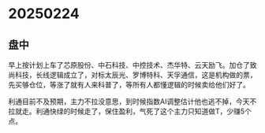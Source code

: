 # 20250224

## 盘中

早上按计划上车了芯原股份、中石科技、中控技术、杰华特、云天励飞。加仓了致尚科技，长线逻辑成立了，对标太辰光、罗博特科、天孚通信，这是机构做的票，先买够仓位，等涨了就有人来科普了，等所有人都懂逻辑的时候卖给他们好了。

利通目前不及预期，主力不拉没意思，到时候指数AI调整估计他也逃不掉，今天不拉就走。利通快绿的时候走了，保住盈利，气死了这个主力只知道做T，少赚5个点。

